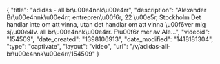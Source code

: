 {
    "title": "adidas - all br\u00e4nnk\u00e4rr",
    "description": "Alexander Br\u00e4nnk\u00e4rr, entrepren\u00f6r, 22 \u00e5r, Stockholm Det handlar inte om att vinna, utan det handlar om att vinna \u00f6ver mig sj\u00e4lv. all br\u00e4nnk\u00e4rr. F\u00f6r mer av Ale...",
    "videoid": "154509",
    "date_created": "1398106913",
    "date_modified": "1418181304",
    "type": "captivate",
    "layout": "video",
    "url": "\/v\/adidas-all-br\u00e4nnk\u00e4rr\/154509"
}